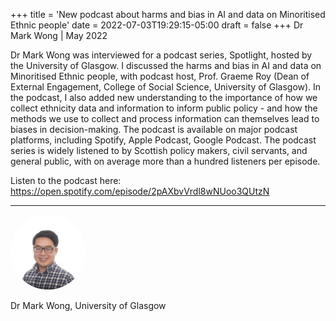 +++
title = 'New podcast about harms and bias in AI and data on Minoritised Ethnic people'
date = 2022-07-03T19:29:15-05:00
draft = false
+++
Dr Mark Wong | May 2022


Dr Mark Wong was interviewed for a podcast series, Spotlight, hosted by the University of Glasgow. I discussed the harms and bias in AI and data on Minoritised Ethnic people, with podcast host, Prof. Graeme Roy (Dean of External Engagement, College of Social Science, University of Glasgow). In the podcast, I also added new understanding to the importance of how we collect ethnicity data and information to inform public policy - and how the methods we use to collect and process information can themselves lead to biases in decision-making. The podcast is available on major podcast platforms, including Spotify, Apple Podcast, Google Podcast. The podcast series is widely listened to by Scottish policy makers, civil servants, and general public, with on average more than a hundred listeners per episode.

Listen to the podcast here: https://open.spotify.com/episode/2pAXbvVrdl8wNUoo3QUtzN

---

<div class="row" style="margin-bottom:0.5em;">
  <div class="team-image col-lg-2 d-flex align-items-center justify-content-start">
    <img alt="Photo of Dr Mark Wong" src="/images/team/mark-wong.jpg" style="width:120px;height:120px;object-fit:cover;border-radius:50%;">
  </div>
</div>
<div class="row">
  <div class="team-meta col-lg-2 d-flex align-items-center justify-content-start">
    <p class="team-name mb-0" style="text-align:left;width:100%;">Dr Mark Wong, University of Glasgow</p>
  </div>
</div>



